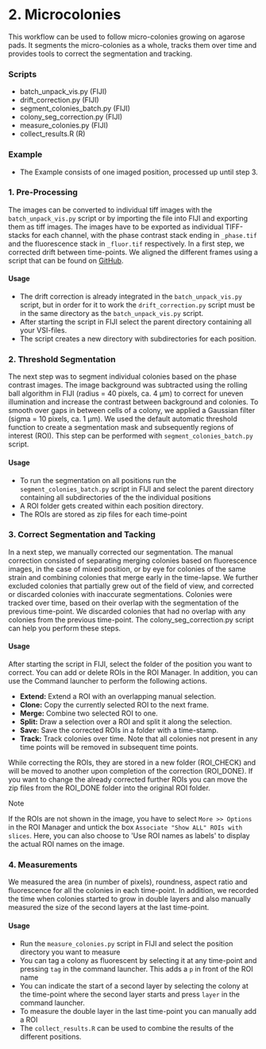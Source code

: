 # 2. Microcolonies


This workflow can be used to follow micro-colonies growing on agarose pads. It segments the micro-colonies as a whole, tracks them over time and provides tools to correct the segmentation and tracking. 

### Scripts
- batch_unpack_vis.py (FIJI)
- drift_correction.py (FIJI)
- segment_colonies_batch.py (FIJI)
- colony_seg_correction.py (FIJI)
- measure_colonies.py (FIJI)
- collect_results.R (R)

### Example
- The Example consists of one imaged position, processed up until step 3. 

### 1. Pre-Processing
The images can be converted to individual tiff images with the `batch_unpack_vis.py` script or by importing the file into FIJI and exporting them as tiff images. The images have to be exported as individual TIFF-stacks for each channel, with the phase contrast stack ending in `_phase.tif` and the fluorescence stack in `_fluor.tif` respectively. 
In a first step, we corrected drift between time-points. We aligned the different frames using a script that can be found on [GitHub](https://github.com/fiji/Correct_3D_Drift). 

#### Usage
- The drift correction is already integrated in the `batch_unpack_vis.py` script, but in order for it to work the `drift_correction.py` script must be in the same directory as the `batch_unpack_vis.py` script. 
- After starting the script in FIJI select the parent directory containing all your VSI-files.
- The script creates a new directory with subdirectories for each position.  

### 2. Threshold Segmentation
The next step was to segment individual colonies based on the phase contrast images. The image background was subtracted using the rolling ball algorithm in FIJI (radius = 40 pixels, ca. 4 µm) to correct for uneven illumination and increase the contrast between background and colonies. To smooth over gaps in between cells of a colony, we applied a Gaussian filter (sigma = 10 pixels, ca. 1 µm). We used the default automatic threshold function to create a segmentation mask and subsequently regions of interest (ROI).
This step can be performed with `segment_colonies_batch.py` script.

#### Usage
- To run the segmentation on all positions run the `segment_colonies_batch.py` script in FIJI and select the parent directory containing all subdirectories of the the individual positions
- A ROI folder gets created within each position directory.
- The ROIs are stored as zip files for each time-point

### 3. Correct Segmentation and Tacking
 In a next step, we manually corrected our segmentation. The manual correction consisted of separating merging colonies based on fluorescence images, in the case of mixed position, or by eye for colonies of the same strain and combining colonies that merge early in the time-lapse. We further excluded colonies that partially grew out of the field of view, and corrected or discarded colonies with inaccurate segmentations. Colonies were tracked over time, based on their overlap with the segmentation of the previous time-point. We discarded colonies that had no overlap with any colonies from the previous time-point. The colony_seg_correction.py script can help you perform these steps.

#### Usage
After starting the script in FIJI, select the folder of the position you want to correct. 
You can add or delete ROIs in the ROI Manager.
In addition, you can use the Command launcher to perform the following actions.

- __Extend:__ Extend a ROI with an overlapping manual selection.
- __Clone:__ Copy the currently selected ROI to the next frame.
- __Merge:__ Combine two selected ROI to one.
- __Split:__ Draw a selection over a ROI and split it along the selection.
- __Save:__ Save the corrected ROIs in a folder with a time-stamp.
- __Track:__ Track colonies over time. Note that all colonies not present in any time points will be removed in subsequent time points.

While correcting the ROIs, they are stored in a new folder (ROI_CHECK) and will be moved to another upon completion of the correction (ROI_DONE). If you want to change the already corrected further ROIs you can move the zip files from the ROI_DONE folder into the original ROI folder. 

> [!note]
> If the ROIs are not shown in the image, you have to select `More >> Options` in the ROI Manager 
> and untick the box `Associate "Show ALL" ROIs with slices`. 
> Here, you can also choose to 'Use ROI names as labels' to display the actual ROI names on the image.

### 4. Measurements
We measured the area (in number of pixels), roundness, aspect ratio and fluorescence for all the colonies in each time-point. In addition, we recorded the time when colonies started to grow in double layers and also manually measured the size of the second layers at the last time-point.

#### Usage
- Run the `measure_colonies.py` script in FIJI and select the position directory you want to measure
- You can tag a colony as fluorescent by selecting it at any time-point and pressing `tag` in the command launcher. This adds a `p` in front of the ROI name
- You can indicate the start of a second layer by selecting the colony at the time-point where the second layer starts and press `layer` in the command launcher.
- To measure the double layer in the last time-point you can manually add a ROI
- The `collect_results.R` can be used to combine the results of the different positions.